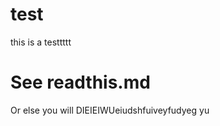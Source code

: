 test
====
this is a testtttt


See readthis.md
===============
Or else you will DIEIEIWUeiudshfuiveyfudyeg yu
